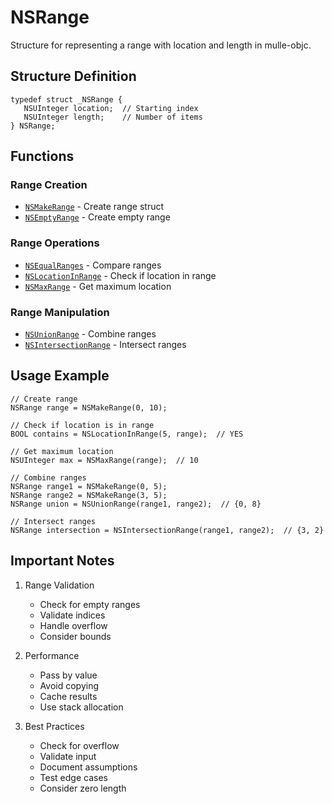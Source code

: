 # NSRange

Structure for representing a range with location and length in mulle-objc.

## Structure Definition

```objc
typedef struct _NSRange {
   NSUInteger location;  // Starting index
   NSUInteger length;    // Number of items
} NSRange;
```

## Functions

### Range Creation
- [`NSMakeRange`](https://www.perplexity.ai/search?q=Please+create+some+detailed+API+documentation+for+the+function+NSMakeRange+of+the+MulleObjC+project+https://github.com/mulle-objc/MulleObjC.+You+will+find+source+code+probably+at+https://github.com/mulle-objc/MulleObjC/blob/master/src/struct/NSRange.c+and+the+header+at+https://github.com/mulle-objc/MulleObjC/blob/master/src/struct/NSRange.h+and+there+may+also+be+tests+for+it+in+the+test/+folder) - Create range struct
- [`NSEmptyRange`](https://www.perplexity.ai/search?q=Please+create+some+detailed+API+documentation+for+the+function+NSEmptyRange+of+the+MulleObjC+project+https://github.com/mulle-objc/MulleObjC.+You+will+find+source+code+probably+at+https://github.com/mulle-objc/MulleObjC/blob/master/src/struct/NSRange.c+and+the+header+at+https://github.com/mulle-objc/MulleObjC/blob/master/src/struct/NSRange.h+and+there+may+also+be+tests+for+it+in+the+test/+folder) - Create empty range

### Range Operations
- [`NSEqualRanges`](https://www.perplexity.ai/search?q=Please+create+some+detailed+API+documentation+for+the+function+NSEqualRanges+of+the+MulleObjC+project+https://github.com/mulle-objc/MulleObjC.+You+will+find+source+code+probably+at+https://github.com/mulle-objc/MulleObjC/blob/master/src/struct/NSRange.c+and+the+header+at+https://github.com/mulle-objc/MulleObjC/blob/master/src/struct/NSRange.h+and+there+may+also+be+tests+for+it+in+the+test/+folder) - Compare ranges
- [`NSLocationInRange`](https://www.perplexity.ai/search?q=Please+create+some+detailed+API+documentation+for+the+function+NSLocationInRange+of+the+MulleObjC+project+https://github.com/mulle-objc/MulleObjC.+You+will+find+source+code+probably+at+https://github.com/mulle-objc/MulleObjC/blob/master/src/struct/NSRange.c+and+the+header+at+https://github.com/mulle-objc/MulleObjC/blob/master/src/struct/NSRange.h+and+there+may+also+be+tests+for+it+in+the+test/+folder) - Check if location in range
- [`NSMaxRange`](https://www.perplexity.ai/search?q=Please+create+some+detailed+API+documentation+for+the+function+NSMaxRange+of+the+MulleObjC+project+https://github.com/mulle-objc/MulleObjC.+You+will+find+source+code+probably+at+https://github.com/mulle-objc/MulleObjC/blob/master/src/struct/NSRange.c+and+the+header+at+https://github.com/mulle-objc/MulleObjC/blob/master/src/struct/NSRange.h+and+there+may+also+be+tests+for+it+in+the+test/+folder) - Get maximum location

### Range Manipulation
- [`NSUnionRange`](https://www.perplexity.ai/search?q=Please+create+some+detailed+API+documentation+for+the+function+NSUnionRange+of+the+MulleObjC+project+https://github.com/mulle-objc/MulleObjC.+You+will+find+source+code+probably+at+https://github.com/mulle-objc/MulleObjC/blob/master/src/struct/NSRange.c+and+the+header+at+https://github.com/mulle-objc/MulleObjC/blob/master/src/struct/NSRange.h+and+there+may+also+be+tests+for+it+in+the+test/+folder) - Combine ranges
- [`NSIntersectionRange`](https://www.perplexity.ai/search?q=Please+create+some+detailed+API+documentation+for+the+function+NSIntersectionRange+of+the+MulleObjC+project+https://github.com/mulle-objc/MulleObjC.+You+will+find+source+code+probably+at+https://github.com/mulle-objc/MulleObjC/blob/master/src/struct/NSRange.c+and+the+header+at+https://github.com/mulle-objc/MulleObjC/blob/master/src/struct/NSRange.h+and+there+may+also+be+tests+for+it+in+the+test/+folder) - Intersect ranges

## Usage Example

```objc
// Create range
NSRange range = NSMakeRange(0, 10);

// Check if location is in range
BOOL contains = NSLocationInRange(5, range);  // YES

// Get maximum location
NSUInteger max = NSMaxRange(range);  // 10

// Combine ranges
NSRange range1 = NSMakeRange(0, 5);
NSRange range2 = NSMakeRange(3, 5);
NSRange union = NSUnionRange(range1, range2);  // {0, 8}

// Intersect ranges
NSRange intersection = NSIntersectionRange(range1, range2);  // {3, 2}
```

## Important Notes

1. Range Validation
   - Check for empty ranges
   - Validate indices
   - Handle overflow
   - Consider bounds

2. Performance
   - Pass by value
   - Avoid copying
   - Cache results
   - Use stack allocation

3. Best Practices
   - Check for overflow
   - Validate input
   - Document assumptions
   - Test edge cases
   - Consider zero length
